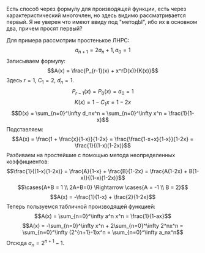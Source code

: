 Есть способ через формулу для производящей функции, есть через характеристический многочлен, но здесь видимо рассматривается первый. Я не уверен что имеют ввиду под "методЫ", ибо их в основном два, причем просят первый?

Для примера рассмотрим простенькое ЛНРС:
$$a_{n+1} = 2a_n + 1, a_0=1$$
Записываем формулу:
$$A(x) = \frac{P_{r-1}(x) + x^rD(x)}{K(x)}$$
Здесь $r = 1$, $C_1 = 2$, $d_n = 1$.
$$P_{r-1}(x) = P_0(x) = a_0 = 1$$
$$K(x) = 1 - C_1x = 1-2x$$
$$D(x) = \sum_{n=0}^\infty d_nx^n = \sum_{n=0}^\infty x^n = \frac{1}{1-x}$$
Подставляем:
$$A(x) = \frac{1 + \frac{x}{1-x}}{1-2x} = \frac{\frac{1-x+x}{1-x}}{1-2x} = \frac{1}{(1-x)(1-2x)}$$
Разбиваем на простейшие с помощью метода неопределенных коэффициентов:
$$\frac{1}{(1-x)(1-2x)} = \frac{A}{1-x} + \frac{B}{1-2x} = \frac{A(1-2x) + B(1-x)}{(1-x)(1-2x)}$$
$$\cases{A+B = 1 \\ 2A+B=0} \Rightarrow \cases{A = -1 \\ B = 2}$$
$$A(x) = -\frac{1}{1-x} + \frac{2}{1-2x}$$
Теперь пользуемся табличной производящей функцией:
$$A(x) = \sum_{n=0}^\infty a^n x^n = \frac{1}{1-ax}$$
$$A(x) = -\sum_{n=0}^\infty x^n + 2\sum_{n=0}^\infty 2^nx^n = \sum_{n=0}^\infty (2^{n+1}-1)x^n = \sum_{n=0}^\infty a_nx^n$$
Отсюда $a_n = 2^{n+1} - 1$.